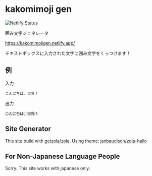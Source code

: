 # kakomimoji gen

[![Netlify Status](https://api.netlify.com/api/v1/badges/d38d4955-4229-4f03-89e5-5620477c559e/deploy-status)](https://app.netlify.com/sites/kakomimojigen/deploys)

囲み文字ジェネレータ

https://kakomimojigen.netlify.app/

テキストボックスに入力された文字に囲み文字をくっつけます！

## 例

入力
```
こんにちは、世界！
```

出力
```
こ⃝ん⃝に⃝ち⃝は⃝、⃝世⃝界⃝！⃝
```

## Site Generator

This site build with [getzola/zola](https://github.com/getzola/zola).
Using theme: [janbaudisch/zola-hallo](https://github.com/janbaudisch/zola-hallo)

## For Non-Japanese Language People

Sorry. This site works with japanese only.
